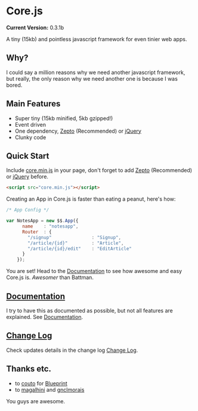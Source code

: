 # Core.js

__Current Version:__ 0.3.1b

A tiny (15kb) and pointless javascript framework for even tinier web apps.


## Why?

I could say a million reasons why we need another javascript framework, but really, the only reason why we need another one is because I was bored.


## Main Features

* Super tiny (15kb minified, 5kb gzipped!)
* Event driven
* One dependency, <a href="http://zeptojs.com/">Zepto</a> (Recommended) or <a href="http://jquery.com/">jQuery</a>
* Clunky code


## Quick Start

Include [core.min.js](core.min.js) in your page, don't forget to add <a href="http://zeptojs.com/">Zepto</a> (Recommended) or <a href="http://jquery.com/">jQuery</a> before.

```html
<script src="core.min.js"></script>
```


Creating an App in Core.js is faster than eating a peanut, here's how:

```js
/* App Config */

var NotesApp = new $$.App({
      name    : "notesapp",
      Router  : {
        "/signup"        		: "Signup",
        "/article/{id}"  		: "Article",
        "/article/{id}/edit"   	: "EditArticle"
      }
    });
```

You are set! Head to the [Documentation](documentation.md) to see how awesome and easy Core.js is. _Awesomer_ than Battman.


## [Documentation](documentation.md)

I try to have this as documented as possible, but not all features are explained. See [Documentation](documentation.md).

## [Change Log](log.md)

Check updates details in the change log [Change Log](log.md).



## Thanks etc.

* to <a href="https://github.com/Couto">couto</a> for <a href="https://github.com/Couto/Blueprint">Blueprint</a>
* to <a href="https://github.com/magalhini">magalhini</a> and <a href="https://github.com/gnclmorais">gnclmorais</a>

You guys are awesome.
